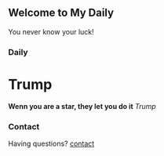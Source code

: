 ## Welcome to My Daily

You never know your luck!

### Daily




# Trump


**Wenn you are a star, they let you do it**    _Trump_ 





### Contact

Having questions? [contact](upyougo@gmail.com)
